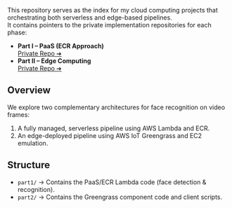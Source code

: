 This repository serves as the index for my cloud computing projects that  orchestrating both serverless and edge-based pipelines.  
It contains pointers to the private implementation repositories for each phase:

- **Part I – PaaS (ECR Approach)**  
  [Private Repo ➔](https://github.com/rnolas96/cloud-computing-lambda)  
- **Part II – Edge Computing**  
  [Private Repo ➔](https://github.com/rnolas96/cloud-computing-edge)  

## Overview
We explore two complementary architectures for face recognition on video frames:
1. A fully managed, serverless pipeline using AWS Lambda and ECR.  
2. An edge-deployed pipeline using AWS IoT Greengrass and EC2 emulation.  

## Structure
- `part1/` → Contains the PaaS/ECR Lambda code (face detection & recognition).  
- `part2/` → Contains the Greengrass component code and client scripts.  

